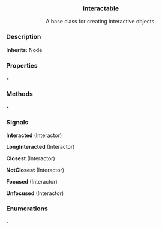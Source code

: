 <div align="center">
	<h3>Interactable</h1>
	<p>A base class for creating interactive objects.</p>
</div>

### Description

**Inherits**: Node

### Properties

**-**

### Methods

**-**

### Signals

**Interacted** (Interactor)

**LongInteracted** (Interactor)

**Closest** (Interactor)

**NotClosest** (Interactor)

**Focused** (Interactor)

**Unfocused** (Interactor)

### Enumerations

**-**
